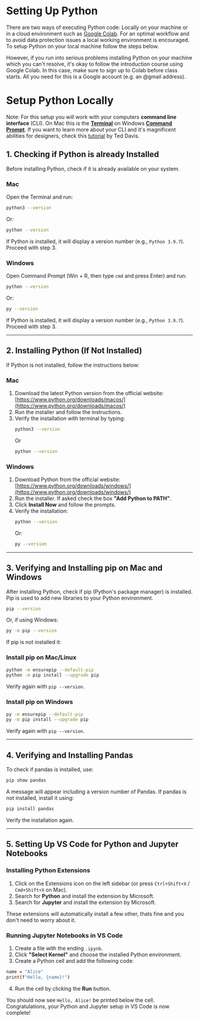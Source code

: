 # Setting Up Python

There are two ways of executing Python code: Locally on your machine or in a cloud environment such as [Google Colab](https://colab.research.google.com/). For an optimal workflow and to avoid data protection issues a local working environment is encouraged. To setup Python on your local machine follow the steps below. 

However, if you run into serious problems installing Python on your machine which you can't resolve, it's okay to follow the introduction course using Google Colab. In this case, make sure to sign up to Colab before class starts. All you need for this is a Google account (e.g. an @gmail address).

# Setup Python Locally

Note: For this setup you will work with your computers **command line interface** (CLI). On Mac this is the **[Terminal](https://support.apple.com/de-de/guide/terminal/trmld4c92d55/mac)** on Windows **[Command Prompt](https://www.lifewire.com/how-to-open-command-prompt-2618089)**. If you want to learn more about your CLI and it's magnificent abilities for designers, check this [tutorial](https://ffd8.github.io/cli-for-artists-and-designers/) by Ted Davis.

## 1. Checking if Python is already Installed

Before installing Python, check if it is already available on your system.

### Mac
Open the Terminal and run:
```sh
python3 --version
```
Or:
```sh
python --version
```
If Python is installed, it will display a version number (e.g., `Python 3.9.7`). Proceed with step 3.

### Windows
Open Command Prompt (Win + R, then type `cmd` and press Enter) and run:
```sh
python --version
```
Or:
```sh
py --version
```
If Python is installed, it will display a version number (e.g., `Python 3.9.7`). Proceed with step 3.

---

## 2. Installing Python (If Not Installed)

If Python is not installed, follow the instructions below:

### Mac

1. Download the latest Python version from the official website: [https://www.python.org/downloads/macos/](https://www.python.org/downloads/macos/)
2. Run the installer and follow the instructions.
3. Verify the installation with terminal by typing:
   ```sh
   python3 --version
   ```
   Or
   ```sh
   python --version
   ```

### Windows

1. Download Python from the official website: [https://www.python.org/downloads/windows/](https://www.python.org/downloads/windows/)
2. Run the installer. If asked check the box **"Add Python to PATH"**.
3. Click **Install Now** and follow the prompts.
4. Verify the installation:
   ```sh
   python --version
   ```
   Or:
   ```sh
   py --version
   ```

---

## 3. Verifying and Installing pip on Mac and Windows

After installing Python, check if pip (Python's package manager) is installed. Pip is used to add new libraries to your Python environment. 

```sh
pip --version
```
Or, if using Windows:
```sh
py -m pip --version
```

If pip is not installed it: 

### Install pip on Mac/Linux

```sh
python -m ensurepip --default-pip
python -m pip install --upgrade pip
```

Verify again with `pip --version`.

### Install pip on Windows

```sh
py -m ensurepip --default-pip
py -m pip install --upgrade pip
```

Verify again with `pip --version`.

---

## 4. Verifying and Installing Pandas

To check if pandas is installed, use:

```sh
pip show pandas
```

A message will appear including a version number of Pandas. 
If pandas is not installed, install it using:

```sh
pip install pandas
```

Verify the installation again.

---

## 5. Setting Up VS Code for Python and Jupyter Notebooks

### Installing Python Extensions

1. Click on the Extensions icon on the left sidebar (or press `Ctrl+Shift+X` / `Cmd+Shift+X` on Mac).
2. Search for **Python** and install the extension by Microsoft.
3. Search for **Jupyter** and install the extension by Microsoft.

These extensions will automatically install a few other, thats fine and you don't need to worry about it. 

### Running Jupyter Notebooks in VS Code

1. Create a file with the ending `.ipynb`.
2. Click **"Select Kernel"** and choose the installed Python environment.
3. Create a Python cell and add the following code: 
```sh
name = "Alice"
print(f"Hello, {name}!")
```
4. Run the cell by clicking the **Run** button.

You should now see `Hello, Alice!` be printed below the cell. 
Congratulations, your Python and Jupyter setup in VS Code is now complete!

